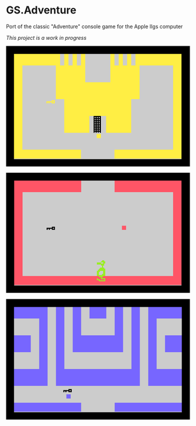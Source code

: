 # GS.Adventure
Port of the classic "Adventure" console game for the Apple IIgs computer

*This project is a work in progress*

![Screenshot](/screenshot1.png)

![Screenshot](/screenshot2.png)

![Screenshot](/screenshot3.png)
